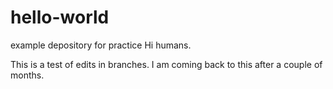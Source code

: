 # hello-world
example depository for practice
Hi humans.

This is a test of edits in branches.
I am coming back to this after a couple of months.
